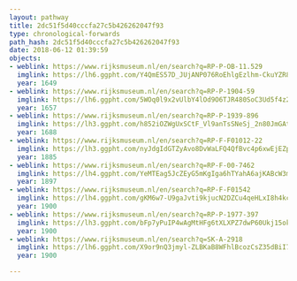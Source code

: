 ```yaml
---
layout: pathway
title: 2dc51f5d40cccfa27c5b426262047f93
type: chronological-forwards
path_hash: 2dc51f5d40cccfa27c5b426262047f93
date: 2018-06-12 01:39:59
objects:
- weblink: https://www.rijksmuseum.nl/en/search?q=RP-P-OB-11.529
  imglink: https://lh6.ggpht.com/Y4QmES57D_JUjANP076RoEhlgEzlhm-CkuYZR8keisKics3wGjZ9C0WIShP16myLMk__SbK84GbHi5wHqBsFn7Bf6w=s200
  year: 1649
- weblink: https://www.rijksmuseum.nl/en/search?q=RP-P-1904-59
  imglink: https://lh6.ggpht.com/5WOq0l9x2vUlbY4lOd9O6TJR480SoC3Ud5f4z28bnsvPmvaNwBjbPcfngg2zfNJlR40LiTJB-9vsJScTf5cFxrc-Fqk=s200
  year: 1657
- weblink: https://www.rijksmuseum.nl/en/search?q=RP-P-1939-896
  imglink: https://lh3.ggpht.com/h852iOZWgUxSCtF_Vl9anTsSNeSj_2n80JmGAtqiwt1rGGH6gG29zEuia8p4ic5KLd6QnFnqmU9JU_YpA1KI05VLbg=s200
  year: 1688
- weblink: https://www.rijksmuseum.nl/en/search?q=RP-F-F01012-22
  imglink: https://lh3.ggpht.com/nyJdgIdGTZyAvo8DvWaLFQ4QfBvc4p6xwEjEZpTIW68wZIT1cnJ8wL2F4Wmpit6CywWNyuPL8eD6jlFzYNpvMHKBUOkD=s200
  year: 1885
- weblink: https://www.rijksmuseum.nl/en/search?q=RP-F-00-7462
  imglink: https://lh4.ggpht.com/YeMTEag5JcZEyG5mKgIga6hTYahA6ajKABcW3mBaFZIlb948-z0ZC4WsyDVxRxrK-_ynmGa9EsLVy2QqeAKYUxE0nCud=s200
  year: 1897
- weblink: https://www.rijksmuseum.nl/en/search?q=RP-F-F01542
  imglink: https://lh4.ggpht.com/gKM6w7-U9gaJvti9kjucN2DZCu4qeHLxI8h4kcfjAGW2PXkP1neSBY909FwrzgTjKOX0icbjsPFYFFUIUoRmwxncH8Q=s200
  year: 1900
- weblink: https://www.rijksmuseum.nl/en/search?q=RP-P-1977-397
  imglink: https://lh3.ggpht.com/bFp7yPuIP4wAgMtHFg6tXLXPZ7dwP60Ukj15okfRjvf7j6x3rigQ6bXqIBldcgnhw39nJ8xcJWVk4WhicPRyFcxFhKd7=s200
  year: 1900
- weblink: https://www.rijksmuseum.nl/en/search?q=SK-A-2918
  imglink: https://lh6.ggpht.com/X9or9nQ3jmyl-ZLBKaB8WFhlBcozCsZ35dBiI73ZXEqFKAkoJUDHi0Pva99C-CIP_nOqGDW674joXEifl7bq-qwgQlM=s200
  year: 1900

---
```

